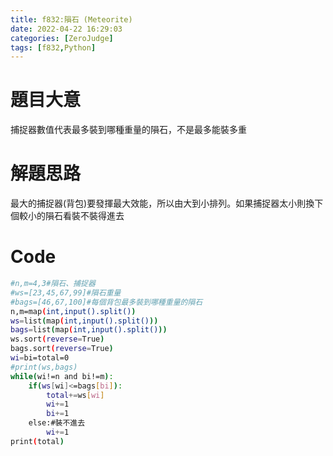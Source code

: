 ```yaml
---
title: f832:隕石 (Meteorite)
date: 2022-04-22 16:29:03
categories: [ZeroJudge]
tags: [f832,Python]
---
```

# 題目大意
捕捉器數值代表最多裝到哪種重量的隕石，不是最多能裝多重

# 解題思路
最大的捕捉器(背包)要發揮最大效能，所以由大到小排列。如果捕捉器太小則換下個較小的隕石看裝不裝得進去

# Code
```bash
#n,m=4,3#隕石、捕捉器
#ws=[23,45,67,99]#隕石重量 
#bags=[46,67,100]#每個背包最多裝到哪種重量的隕石
n,m=map(int,input().split())
ws=list(map(int,input().split()))
bags=list(map(int,input().split()))
ws.sort(reverse=True)
bags.sort(reverse=True)
wi=bi=total=0
#print(ws,bags)
while(wi!=n and bi!=m):
    if(ws[wi]<=bags[bi]):
        total+=ws[wi]
        wi+=1
        bi+=1
    else:#裝不進去
        wi+=1
print(total)
```

